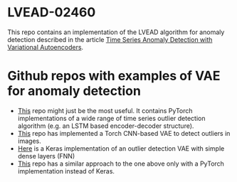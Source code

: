 # LVEAD-02460
This repo contains an implementation of the LVEAD algorithm for anomaly detection described in the article [Time Series Anomaly Detection with Variational Autoencoders](https://arxiv.org/pdf/1907.01702.pdf).


# Github repos with examples of VAE for anomaly detection
- [This](https://github.com/KDD-OpenSource/DeepADoTS) repo might just be the most useful. It contains PyTorch implementations of a wide range of time series outlier detection algorithm (e.g. an LSTM based encoder-decoder structure).
- [This](https://github.com/ldeecke/vae-torch) repo has implemented a Torch CNN-based VAE to detect outliers in images.
- [Here](https://github.com/SeldonIO/seldon-core/blob/master/components/outlier-detection/vae) is a Keras implementation of an outlier detection VAE with simple dense layers (FNN)
- [This](https://github.com/JGuymont/vae-anomaly-detector) repo has a similar approach to the one above only with a PyTorch implementation instead of Keras.  
